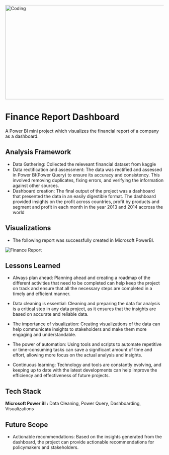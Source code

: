 <img align="center" alt="Coding" width="1000"  height="300"
src="https://cdn4.vectorstock.com/i/1000x1000/43/53/financial-report-word-on-digital-screen-mission-vector-9504353.jpg">

# Finance Report Dashboard
A Power BI mini project which visualizes the financial report of a company as a dashboard.

## Analysis Framework

- Data Gathering: Collected the releveant financial dataset from kaggle
- Data rectification and assessment: The data was rectified and assessed in Power BI(Power Query) to ensure its accuracy and consistency. This involved removing duplicates, fixing errors, and verifying the information against other sources.
- Dashboard creation: The final output of the project was a dashboard that presented the data in an easily digestible format. The dashboard provided insights on the profit across countries, profit by products and segment and profit in each month in the year 2013 and 2014 accross the world 

## Visualizations
- The following report was successfully created in Microsoft PowerBI.

![Finance Report](https://user-images.githubusercontent.com/128470731/235880750-ee6a6cb6-f460-4b9a-81fa-6108f0c25b07.png)

## Lessons Learned

- Always plan ahead: Planning ahead and creating a roadmap of the different activities that need to be completed can help keep the project on track and ensure that all the necessary steps are completed in a timely and efficient manner.

- Data cleaning is essential: Cleaning and preparing the data for analysis is a critical step in any data project, as it ensures that the insights are based on accurate and reliable data.

- The importance of visualization: Creating visualizations of the data can help communicate insights to stakeholders and make them more engaging and understandable.

- The power of automation: Using tools and scripts to automate repetitive or time-consuming tasks can save a significant amount of time and effort, allowing more focus on the actual analysis and insights.

- Continuous learning: Technology and tools are constantly evolving, and keeping up to date with the latest developments can help improve the efficiency and effectiveness of future projects.

## Tech Stack

**Microsoft Power BI :** Data Cleaning, Power Query, Dashboarding, Visualizations

## Future Scope

- Actionable recommendations: Based on the insights generated from the dashboard, the project can provide actionable recommendations for policymakers and stakeholders.

